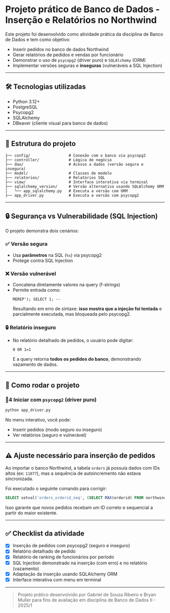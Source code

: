 # Projeto prático de Banco de Dados - Inserção e Relatórios no Northwind

Este projeto foi desenvolvido como atividade prática da disciplina de Banco de Dados e tem como objetivo:

- Inserir pedidos no banco de dados Northwind
- Gerar relatórios de pedidos e vendas por funcionário
- Demonstrar o uso de `psycopg2` (driver puro) e `SQLAlchemy` (ORM)
- Implementar versões seguras e **inseguras** (vulneráveis a SQL Injection)

---

## :hammer_and_wrench: Tecnologias utilizadas
- Python 3.12+
- PostgreSQL
- Psycopg2
- SQLAlchemy
- DBeaver (cliente visual para banco de dados)

---

## :file_folder: Estrutura do projeto

```
├── config/                 # Conexão com o banco via psycopg2
├── controller/             # Lógica de negócio
├── dao/                    # Acesso a dados (versão segura e insegura)
├── model/                  # Classes de modelo
├── relatorios/             # Relatórios SQL
├── view/                   # Interface interativa via terminal
├── sqlalchemy_version/     # Versão alternativa usando SQLAlchemy ORM
│   └── app_sqlalchemy.py   # Executa a versão com ORM
├── app_driver.py           # Executa a versão com psycopg2
```

---

## :lock: Segurança vs Vulnerabilidade (SQL Injection)

O projeto demonstra dois cenários:

### ✅ Versão segura
- Usa **parâmetros** na SQL (`%s`) via psycopg2
- Protege contra SQL Injection

### ❌ Versão vulnerável
- Concatena diretamente valores na query (f-strings)
- Permite entrada como:
  ```
  MEREP'); SELECT 1; --
  ```
  Resultando em erro de sintaxe: **isso mostra que a injeção foi tentada** e parcialmente executada, mas bloqueada pelo psycopg2.

### 🔒 Relatório inseguro
- No relatório detalhado de pedidos, o usuário pode digitar:
  ```
  0 OR 1=1
  ```
  E a query retorna **todos os pedidos do banco**, demonstrando vazamento de dados.

---

## :rocket: Como rodar o projeto

### ὜4 Iniciar com `psycopg2` (driver puro)
```bash
python app_driver.py
```
No menu interativo, você pode:
- Inserir pedidos (modo seguro ou inseguro)
- Ver relatórios (seguro e vulnerável)

---

## :warning: Ajuste necessário para inserção de pedidos

Ao importar o banco Northwind, a tabela `orders` já possuía dados com IDs altos (ex: `11077`), mas a sequência de autoincremento não estava sincronizada.

Foi executado o seguinte comando para corrigir:
```sql
SELECT setval('orders_orderid_seq', (SELECT MAX(orderid) FROM northwind.orders));
```
Isso garante que novos pedidos recebam um ID correto e sequencial a partir do maior existente.

---

## :white_check_mark: Checklist da atividade

- [x] Inserção de pedidos com psycopg2 (seguro e inseguro)
- [x] Relatório detalhado de pedido
- [x] Relatório de ranking de funcionários por período
- [x] SQL Injection demonstrado na inserção (com erro) e no relatório (vazamento)
- [x] Adaptação da inserção usando SQLAlchemy ORM
- [x] Interface interativa com menu em terminal

---

> Projeto prático desenvolvido por Gabriel de Souza Ribeiro e Bryan Muller para fins de avaliação em disciplina de Banco de Dados II - 2025/1

